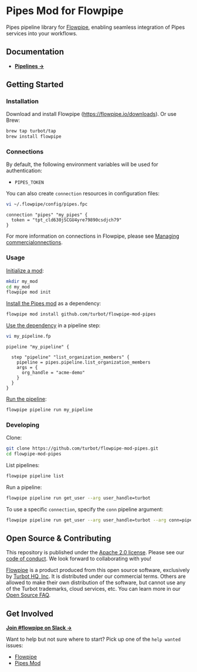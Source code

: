 # Pipes Mod for Flowpipe

Pipes pipeline library for [Flowpipe](https://flowpipe.io), enabling seamless integration of Pipes services into your workflows.

## Documentation

- **[Pipelines →](https://hub.flowpipe.io/mods/turbot/pipes/pipelines)**

## Getting Started

### Installation

Download and install Flowpipe (https://flowpipe.io/downloads). Or use Brew:

```sh
brew tap turbot/tap
brew install flowpipe
```

### Connections

By default, the following environment variables will be used for authentication:

- `PIPES_TOKEN`

You can also create `connection` resources in configuration files:

```sh
vi ~/.flowpipe/config/pipes.fpc
```

```hcl
connection "pipes" "my_pipes" {
  token = "tpt_cld630jSCGU4yre79890csdjch79"
}
```

For more information on connections in Flowpipe, please see [Managing commercialonnections](https://flowpipe.io/docs/run/connections).

### Usage

[Initialize a mod](https://flowpipe.io/docs/build/index#initializing-a-mod):

```sh
mkdir my_mod
cd my_mod
flowpipe mod init
```

[Install the Pipes mod](https://flowpipe.io/docs/build/mod-dependencies#mod-dependencies) as a dependency:

```sh
flowpipe mod install github.com/turbot/flowpipe-mod-pipes
```

[Use the dependency](https://flowpipe.io/docs/build/write-pipelines/index) in a pipeline step:

```sh
vi my_pipeline.fp
```

```hcl
pipeline "my_pipeline" {

  step "pipeline" "list_organization_members" {
    pipeline = pipes.pipeline.list_organization_members
    args = {
      org_handle = "acme-demo"
    }
  }
}
```

[Run the pipeline](https://flowpipe.io/docs/run/pipelines):

```sh
flowpipe pipeline run my_pipeline
```

### Developing

Clone:

```sh
git clone https://github.com/turbot/flowpipe-mod-pipes.git
cd flowpipe-mod-pipes
```

List pipelines:

```sh
flowpipe pipeline list
```

Run a pipeline:

```sh
flowpipe pipeline run get_user --arg user_handle=turbot
```

To use a specific `connection`, specify the `conn` pipeline argument:

```sh
flowpipe pipeline run get_user --arg user_handle=turbot --arg conn=pipes_profile
```

## Open Source & Contributing

This repository is published under the [Apache 2.0 license](https://www.apache.org/licenses/LICENSE-2.0). Please see our [code of conduct](https://github.com/turbot/.github/blob/main/CODE_OF_CONDUCT.md). We look forward to collaborating with you!

[Flowpipe](https://flowpipe.io) is a product produced from this open source software, exclusively by [Turbot HQ, Inc](https://turbot.com). It is distributed under our commercial terms. Others are allowed to make their own distribution of the software, but cannot use any of the Turbot trademarks, cloud services, etc. You can learn more in our [Open Source FAQ](https://turbot.com/open-source).

## Get Involved

**[Join #flowpipe on Slack →](https://flowpipe.io/community/join)**

Want to help but not sure where to start? Pick up one of the `help wanted` issues:

- [Flowpipe](https://github.com/turbot/flowpipe/labels/help%20wanted)
- [Pipes Mod](https://github.com/turbot/flowpipe-mod-pipes/labels/help%20wanted)
